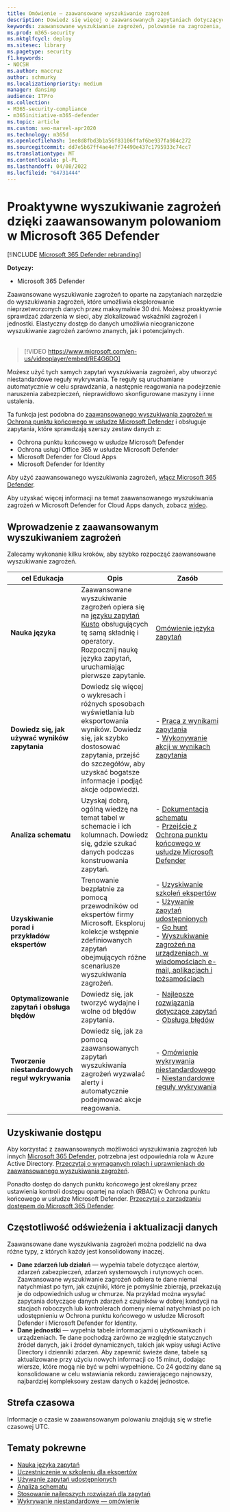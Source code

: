 ```yaml
---
title: Omówienie — zaawansowane wyszukiwanie zagrożeń
description: Dowiedz się więcej o zaawansowanych zapytaniach dotyczących wyszukiwania zagrożeń w Microsoft 365 i sposobie ich używania do aktywnego znajdowania zagrożeń i słabych stron w sieci
keywords: zaawansowane wyszukiwanie zagrożeń, polowanie na zagrożenia, wyszukiwanie zagrożeń, wyszukiwanie zagrożeń, wykrywanie zagrożeń cybernetycznych, Microsoft 365 Defender, microsoft 365, m365, wyszukiwanie, zapytanie, telemetria, wykrywanie niestandardowe, schemat, kusto
ms.prod: m365-security
ms.mktglfcycl: deploy
ms.sitesec: library
ms.pagetype: security
f1.keywords:
- NOCSH
ms.author: maccruz
author: schmurky
ms.localizationpriority: medium
manager: dansimp
audience: ITPro
ms.collection:
- M365-security-compliance
- m365initiative-m365-defender
ms.topic: article
ms.custom: seo-marvel-apr2020
ms.technology: m365d
ms.openlocfilehash: 1ee8d8fbd3b1a56f83106ffaf6be937fa984c272
ms.sourcegitcommit: dd7e5b67ff4ae4e7f74490e437c1795933c74cc7
ms.translationtype: MT
ms.contentlocale: pl-PL
ms.lasthandoff: 04/08/2022
ms.locfileid: "64731444"
---
```

# <a name="proactively-hunt-for-threats-with-advanced-hunting-in-microsoft-365-defender"></a>Proaktywne wyszukiwanie zagrożeń dzięki zaawansowanym polowaniom w Microsoft 365 Defender

[!INCLUDE [Microsoft 365 Defender rebranding](../includes/microsoft-defender.md)]


**Dotyczy:**
- Microsoft 365 Defender

Zaawansowane wyszukiwanie zagrożeń to oparte na zapytaniach narzędzie do wyszukiwania zagrożeń, które umożliwia eksplorowanie nieprzetworzonych danych przez maksymalnie 30 dni. Możesz proaktywnie sprawdzać zdarzenia w sieci, aby zlokalizować wskaźniki zagrożeń i jednostki. Elastyczny dostęp do danych umożliwia nieograniczone wyszukiwanie zagrożeń zarówno znanych, jak i potencjalnych.
<br><br>

> [!VIDEO https://www.microsoft.com/en-us/videoplayer/embed/RE4G6DO]

Możesz użyć tych samych zapytań wyszukiwania zagrożeń, aby utworzyć niestandardowe reguły wykrywania. Te reguły są uruchamiane automatycznie w celu sprawdzania, a następnie reagowania na podejrzenie naruszenia zabezpieczeń, nieprawidłowo skonfigurowane maszyny i inne ustalenia.

Ta funkcja jest podobna do [zaawansowanego wyszukiwania zagrożeń w Ochrona punktu końcowego w usłudze Microsoft Defender](/windows/security/threat-protection/microsoft-defender-atp/advanced-hunting-overview) i obsługuje zapytania, które sprawdzają szerszy zestaw danych z:

- Ochrona punktu końcowego w usłudze Microsoft Defender
- Ochrona usługi Office 365 w usłudze Microsoft Defender
- Microsoft Defender for Cloud Apps
- Microsoft Defender for Identity

Aby użyć zaawansowanego wyszukiwania zagrożeń, [włącz Microsoft 365 Defender](m365d-enable.md).

Aby uzyskać więcej informacji na temat zaawansowanego wyszukiwania zagrożeń w Microsoft Defender for Cloud Apps danych, zobacz [wideo](https://www.microsoft.com/en-us/videoplayer/embed/RWFISa). 

## <a name="get-started-with-advanced-hunting"></a>Wprowadzenie z zaawansowanym wyszukiwaniem zagrożeń

Zalecamy wykonanie kilku kroków, aby szybko rozpocząć zaawansowane wyszukiwanie zagrożeń.

| cel Edukacja | Opis | Zasób |
|--|--|--|
| **Nauka języka** | Zaawansowane wyszukiwanie zagrożeń opiera się na [języku zapytań Kusto](/azure/kusto/query/) obsługujących tę samą składnię i operatory. Rozpocznij naukę języka zapytań, uruchamiając pierwsze zapytanie. | [Omówienie języka zapytań](advanced-hunting-query-language.md) |
| **Dowiedz się, jak używać wyników zapytania** | Dowiedz się więcej o wykresach i różnych sposobach wyświetlania lub eksportowania wyników. Dowiedz się, jak szybko dostosować zapytania, przejść do szczegółów, aby uzyskać bogatsze informacje i podjąć akcje odpowiedzi. | - [Praca z wynikami zapytania](advanced-hunting-query-results.md)<br /> - [Wykonywanie akcji w wynikach zapytania](advanced-hunting-take-action.md) |
| **Analiza schematu** | Uzyskaj dobrą, ogólną wiedzę na temat tabel w schemacie i ich kolumnach. Dowiedz się, gdzie szukać danych podczas konstruowania zapytań. | - [Dokumentacja schematu](advanced-hunting-schema-tables.md) <br />- [Przejście z Ochrona punktu końcowego w usłudze Microsoft Defender](advanced-hunting-migrate-from-mde.md) |
| **Uzyskiwanie porad i przykładów ekspertów** | Trenowanie bezpłatnie za pomocą przewodników od ekspertów firmy Microsoft. Eksploruj kolekcje wstępnie zdefiniowanych zapytań obejmujących różne scenariusze wyszukiwania zagrożeń. | - [Uzyskiwanie szkoleń ekspertów](advanced-hunting-expert-training.md) <br />- [Używanie zapytań udostępnionych](advanced-hunting-shared-queries.md) <br />- [Go hunt](advanced-hunting-go-hunt.md) <br />- [Wyszukiwanie zagrożeń na urządzeniach, w wiadomościach e-mail, aplikacjach i tożsamościach](advanced-hunting-query-emails-devices.md) |
| **Optymalizowanie zapytań i obsługa błędów** | Dowiedz się, jak tworzyć wydajne i wolne od błędów zapytania. | - [Najlepsze rozwiązania dotyczące zapytań](advanced-hunting-best-practices.md)<br />- [Obsługa błędów](advanced-hunting-errors.md) |
| **Tworzenie niestandardowych reguł wykrywania** | Dowiedz się, jak za pomocą zaawansowanych zapytań wyszukiwania zagrożeń wyzwalać alerty i automatycznie podejmować akcje reagowania. | - [Omówienie wykrywania niestandardowego](custom-detections-overview.md) <br />- [Niestandardowe reguły wykrywania](custom-detection-rules.md) |

## <a name="get-access"></a>Uzyskiwanie dostępu
Aby korzystać z zaawansowanych możliwości wyszukiwania zagrożeń lub innych [Microsoft 365 Defender](microsoft-365-defender.md), potrzebna jest odpowiednia rola w Azure Active Directory. [Przeczytaj o wymaganych rolach i uprawnieniach do zaawansowanego wyszukiwania zagrożeń](custom-roles.md).

Ponadto dostęp do danych punktu końcowego jest określany przez ustawienia kontroli dostępu opartej na rolach (RBAC) w Ochrona punktu końcowego w usłudze Microsoft Defender. [Przeczytaj o zarządzaniu dostępem do Microsoft 365 Defender](m365d-permissions.md).


## <a name="data-freshness-and-update-frequency"></a>Częstotliwość odświeżenia i aktualizacji danych
Zaawansowane dane wyszukiwania zagrożeń można podzielić na dwa różne typy, z których każdy jest konsolidowany inaczej.

- **Dane zdarzeń lub działań** — wypełnia tabele dotyczące alertów, zdarzeń zabezpieczeń, zdarzeń systemowych i rutynowych ocen. Zaawansowane wyszukiwanie zagrożeń odbiera te dane niemal natychmiast po tym, jak czujniki, które je pomyślnie zbierają, przekazują je do odpowiednich usług w chmurze. Na przykład można wysyłać zapytania dotyczące danych zdarzeń z czujników w dobrej kondycji na stacjach roboczych lub kontrolerach domeny niemal natychmiast po ich udostępnieniu w Ochrona punktu końcowego w usłudze Microsoft Defender i Microsoft Defender for Identity.
- **Dane jednostki** — wypełnia tabele informacjami o użytkownikach i urządzeniach. Te dane pochodzą zarówno ze względnie statycznych źródeł danych, jak i źródeł dynamicznych, takich jak wpisy usługi Active Directory i dzienniki zdarzeń. Aby zapewnić świeże dane, tabele są aktualizowane przy użyciu nowych informacji co 15 minut, dodając wiersze, które mogą nie być w pełni wypełnione. Co 24 godziny dane są konsolidowane w celu wstawiania rekordu zawierającego najnowszy, najbardziej kompleksowy zestaw danych o każdej jednostce.

## <a name="time-zone"></a>Strefa czasowa
Informacje o czasie w zaawansowanym polowaniu znajdują się w strefie czasowej UTC.

## <a name="related-topics"></a>Tematy pokrewne
- [Nauka języka zapytań](advanced-hunting-query-language.md)
- [Uczestniczenie w szkoleniu dla ekspertów](advanced-hunting-expert-training.md)
- [Używanie zapytań udostępnionych](advanced-hunting-shared-queries.md)
- [Analiza schematu](advanced-hunting-schema-tables.md)
- [Stosowanie najlepszych rozwiązań dla zapytań](advanced-hunting-best-practices.md)
- [Wykrywanie niestandardowe — omówienie](custom-detections-overview.md)
